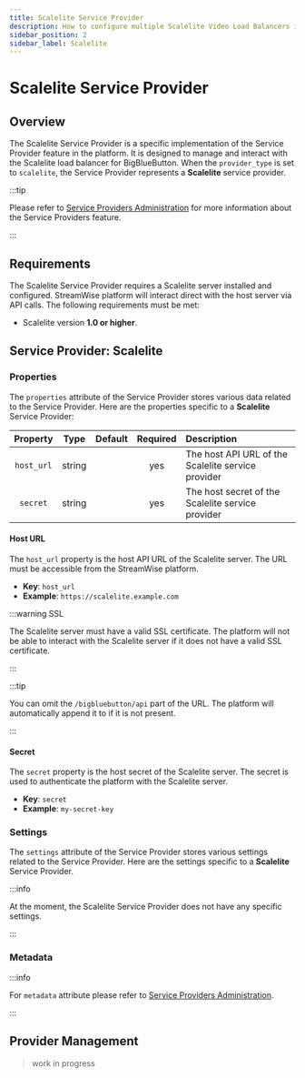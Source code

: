 ```yaml
---
title: Scalelite Service Provider
description: How to configure multiple Scalelite Video Load Balancers in the StreamWise platform.
sidebar_position: 2
sidebar_label: Scalelite
---
```


# Scalelite Service Provider

## Overview

The Scalelite Service Provider is a specific implementation of the Service Provider feature in the platform. It is designed to manage and interact with the Scalelite load balancer for BigBlueButton. When the `provider_type` is set to `scalelite`, the Service Provider represents a **Scalelite** service provider.

:::tip

Please refer to [Service Providers Administration](/docs/administration/service-providers) for more information about the Service Providers feature.

:::

## Requirements

The Scalelite Service Provider requires a Scalelite server installed and configured. StreamWise platform will interact direct with the host server via API calls. The following requirements must be met:

- Scalelite version **1.0 or higher**.

## Service Provider: Scalelite

### Properties

The `properties` attribute of the Service Provider stores various data related to the Service Provider. Here are the properties specific to a **Scalelite** Service Provider:

|  Property  |  Type  | Default | Required | Description                                        |
|:----------:|:------:|:-------:|:--------:|:---------------------------------------------------|
| `host_url` | string |         |   yes    | The host API URL of the Scalelite service provider |
|  `secret`  | string |         |   yes    | The host secret of the Scalelite service provider  |

#### Host URL

The `host_url` property is the host API URL of the Scalelite server. The URL must be accessible from the StreamWise platform.

* **Key**: `host_url`
* **Example**: `https://scalelite.example.com`

:::warning SSL

The Scalelite server must have a valid SSL certificate. The platform will not be able to interact with the Scalelite server if it does not have a valid SSL certificate.

:::

:::tip

You can omit the `/bigbluebutton/api` part of the URL. The platform will automatically append it to if it is not present.

:::

#### Secret

The `secret` property is the host secret of the Scalelite server. The secret is used to authenticate the platform with the Scalelite server.

* **Key**: `secret`
* **Example**: `my-secret-key`

### Settings

The `settings` attribute of the Service Provider stores various settings related to the Service Provider. Here are the settings specific to a **Scalelite** Service Provider.

:::info

At the moment, the Scalelite Service Provider does not have any specific settings.

:::

### Metadata

:::info

For `metadata` attribute please refer to [Service Providers Administration](/docs/administration/service-providers).

:::

## Provider Management

> work in progress